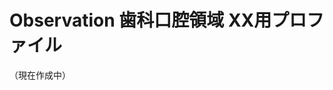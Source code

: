 # Observation 歯科口腔領域 XX用プロファイル

（現在作成中）

<!--
## 構造定義
(リソース定義全般の概略記載します)

### 想定シナリオ
(想定しているユースケースを記述します)

### スコープ
(対象としているスコープ／対象としないスコープについて記載します)


## リソース定義
{{render:fhirjpigwg/....}}


### 必須要素
(必須要素についての説明を行います）

### Extensions定義
(拡張を行った場合、ここに説明を記載します）


## 利用方法
（Search Parameter中心に記載を行います。）


## 注意事項
(全体に対する注意事項等、その他の部分について記載します。）## 
-->